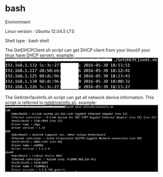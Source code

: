 # bash

Environment

Linux version : Ubuntu 12.04.5 LTS

Shell type : bash shell


The GetDHCPClient.sh script can get DHCP client from your linux(if your linux have DHCP server).
example:
![demo image](/pic/dhcp_pic.jpg)


The GetInterfaceInfo.sh script can get all network device information.
This script is referred to [netdriverinfo.sh](https://downloadcenter.intel.com/download/17289/Network-Device-and-Driver-Information-Utility-for-Linux-).
example:
![demo image](/pic/info.jpg)


